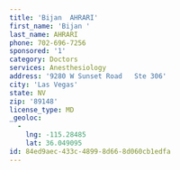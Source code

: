 ```yaml
---
title: 'Bijan  AHRARI'
first_name: 'Bijan '
last_name: AHRARI
phone: 702-696-7256
sponsored: '1'
category: Doctors
services: Anesthesiology
address: '9280 W Sunset Road   Ste 306'
city: 'Las Vegas'
state: NV
zip: '89148'
license_type: MD
_geoloc:
  -
    lng: -115.28485
    lat: 36.049095
id: 84ed9aec-433c-4899-8d66-8d060cb1edfa
---
```

